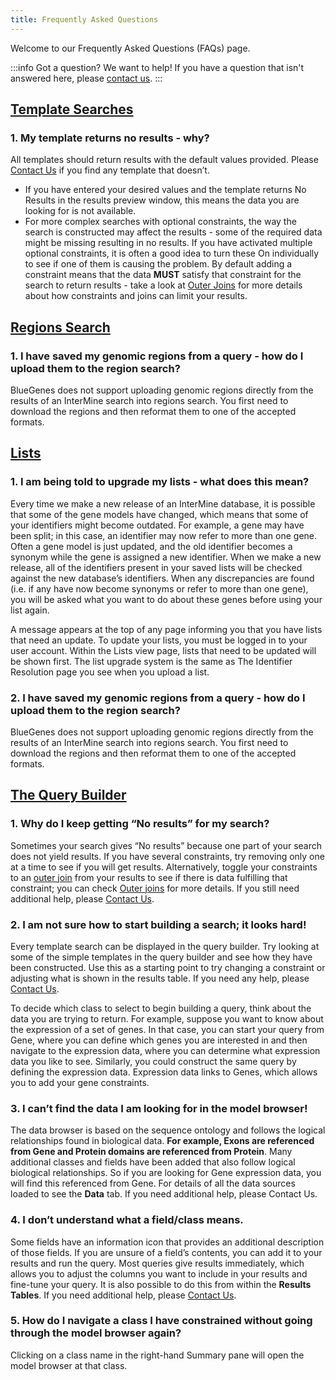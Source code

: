 ```yaml
---
title: Frequently Asked Questions
---
```


Welcome to our Frequently Asked Questions \(FAQs\) page. 

:::info
Got a question? We want to help! If you have a question that isn't answered here, please [contact us](contact-us.md).
:::

## [Template Searches](https://user-documentation-intermine.gitbook.io/user-documentation/content/user-documentation/keyword-search)

### 1. My template returns no results - why?

All templates should return results with the default values provided. Please [Contact Us](contact-us.md) if you find any template that doesn’t.

* If you have entered your desired values and the template returns No Results in the results preview window, this means the data you are looking for is not available.
* For more complex searches with optional constraints, the way the search is constructed may affect the results - some of the required data might be missing resulting in no results. If you have activated multiple optional constraints, it is often a good idea to turn these On individually to see if one of them is causing the problem. By default adding a constraint means that the data **MUST** satisfy that constraint for the search to return results - take a look at [Outer Joins](https://flymine.readthedocs.io/en/latest/query-builder/Documentationquerybuilder.html#outerjoin) for more details about how constraints and joins can limit your results. 

## [Regions Search ](https://app.gitbook.com/@user-documentation-intermine/s/user-documentation/~/drafts/-MSmZhKGwlzd16Z8Ca73/content/user-documentation/region-search#troubleshooting)

### 1. I have saved my genomic regions from a query - how do I upload them to the region search?

BlueGenes does not support uploading genomic regions directly from the results of an InterMine search into regions search. You first need to download the regions and then reformat them to one of the accepted formats. 

## [Lists](https://app.gitbook.com/@user-documentation-intermine/s/user-documentation/content/user-documentation/lists/lists#troubleshooting)

### 1. I am being told to upgrade my lists - what does this mean?

Every time we make a new release of an InterMine database, it is possible that some of the gene models have changed, which means that some of your identifiers might become outdated. For example, a gene may have been split; in this case, an identifier may now refer to more than one gene. Often a gene model is just updated, and the old identifier becomes a synonym while the gene is assigned a new identifier. When we make a new release, all of the identifiers present in your saved lists will be checked against the new database’s identifiers. When any discrepancies are found \(i.e. if any have now become synonyms or refer to more than one gene\), you will be asked what you want to do about these genes before using your list again. 

A message appears at the top of any page informing you that you have lists that need an update. To update your lists, you must be logged in to your user account. Within the Lists view page, lists that need to be updated will be shown first. The list upgrade system is the same as The Identifier Resolution page you see when you upload a list.

### 2. I have saved my genomic regions from a query - how do I upload them to the region search?

BlueGenes does not support uploading genomic regions directly from the results of an InterMine search into regions search. You first need to download the regions and then reformat them to one of the accepted formats. 

## [The Query Builder](https://app.gitbook.com/@user-documentation-intermine/s/user-documentation/~/drafts/-MSmZhKGwlzd16Z8Ca73/content/user-documentation/the-query-builder#troubleshooting)

### 1. Why do I keep getting “No results” for my search?

Sometimes your search gives “No results” because one part of your search does not yield results. If you have several constraints, try removing only one at a time to see if you will get results. Alternatively, toggle your constraints to an [outer join](https://app.gitbook.com/@user-documentation-intermine/s/user-documentation/~/drafts/-MRV1dETGFXxj_SCpAD8/content/user-documentation/the-query-builder#outer-joins) from your results to see if there is data fulfilling that constraint; you can check [Outer joins](https://app.gitbook.com/@user-documentation-intermine/s/user-documentation/~/drafts/-MRV1dETGFXxj_SCpAD8/content/user-documentation/the-query-builder#outer-joins) for more details. If you still need additional help, please [Contact Us](contact-us.md).

### 2. I am not sure how to start building a search; it looks hard!

Every template search can be displayed in the query builder. Try looking at some of the simple templates in the query builder and see how they have been constructed. Use this as a starting point to try changing a constraint or adjusting what is shown in the results table. If you need any help, please [Contact Us](contact-us.md).

To decide which class to select to begin building a query, think about the data you are trying to return. For example, suppose you want to know about the expression of a set of genes. In that case, you can start your query from Gene, where you can define which genes you are interested in and then navigate to the expression data, where you can determine what expression data you like to see. Similarly, you could construct the same query by defining the expression data. Expression data links to Genes, which allows you to add your gene constraints.

### 3. I can’t find the data I am looking for in the model browser!

The data browser is based on the sequence ontology and follows the logical relationships found in biological data. **For example, Exons are referenced from Gene and Protein domains are referenced from Protein**. Many additional classes and fields have been added that also follow logical biological relationships. So if you are looking for Gene expression data, you will find this referenced from Gene. For details of all the data sources loaded to see the **Data** tab. If you need additional help, please Contact Us.

### 4. I don’t understand what a field/class means.

Some fields have an information icon that provides an additional description of those fields. If you are unsure of a field’s contents, you can add it to your results and run the query. Most queries give results immediately, which allows you to adjust the columns you want to include in your results and fine-tune your query. It is also possible to do this from within the **Results Tables**. If you need additional help, please [Contact Us](contact-us.md). 

### 5. How do I navigate a class I have constrained without going through the model browser again?

Clicking on a class name in the right-hand Summary pane will open the model browser at that class.

